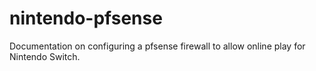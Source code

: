 # nintendo-pfsense
Documentation on configuring a pfsense firewall to allow online play for Nintendo Switch.
